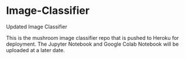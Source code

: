 # Image-Classifier
Updated Image Classifier


This is the mushroom image classifier repo that is pushed to Heroku for deployment. 
The Jupyter Notebook and Google Colab Notebook will be uploaded at a later date.
